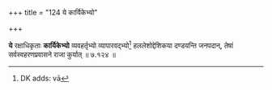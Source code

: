 +++
title = "124 ये कार्यिकेभ्यो"

+++


**ये** रक्षाधिकृताः **कार्यिकेभ्यो** व्यवहर्तृभ्यो व्यापारवद्भ्यो[^१५०] हललेशोद्देशिकया दण्डयन्ति जनपदान्, तेषां सर्वस्वहरणप्रवासने राजा कुर्यात् ॥ ७.१२४ ॥


[^१५०]:
     DK adds: vā